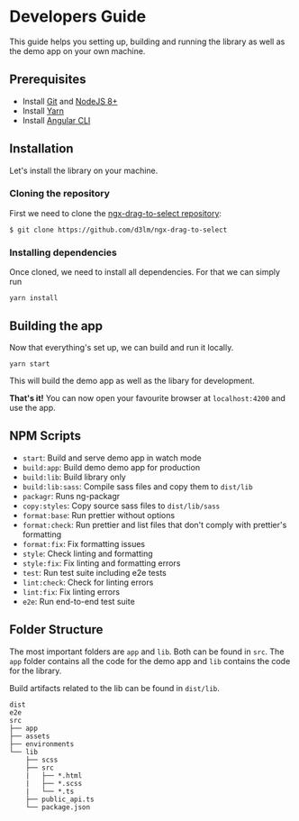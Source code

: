 # Developers Guide

This guide helps you setting up, building and running the library as well as the demo app on your own machine.

## Prerequisites

* Install [Git](https://git-scm.com) and [NodeJS 8+](https://nodejs.org)
* Install [Yarn](https://yarnpkg.com/en/)
* Install [Angular CLI](https://cli.angular.io)

## Installation

Let's install the library on your machine.

### Cloning the repository

First we need to clone the [ngx-drag-to-select repository](https://github.com/d3lm/ngx-drag-to-select):

```
$ git clone https://github.com/d3lm/ngx-drag-to-select
```

### Installing dependencies

Once cloned, we need to install all dependencies. For that we can simply run

```
yarn install
```

## Building the app

Now that everything's set up, we can build and run it locally.

```
yarn start
```

This will build the demo app as well as the libary for development.

**That's it!** You can now open your favourite browser at `localhost:4200` and use the app.

## NPM Scripts

* `start`: Build and serve demo app in watch mode
* `build:app`: Build demo demo app for production
* `build:lib`: Build library only
* `build:lib:sass`: Compile sass files and copy them to `dist/lib`
* `packagr`: Runs ng-packagr
* `copy:styles`: Copy source sass files to `dist/lib/sass`
* `format:base`: Run prettier without options
* `format:check`: Run prettier and list files that don't comply with prettier's formatting
* `format:fix`: Fix formatting issues
* `style`: Check linting and formatting
* `style:fix`: Fix linting and formatting errors
* `test`: Run test suite including e2e tests
* `lint:check`: Check for linting errors
* `lint:fix`: Fix linting errors
* `e2e`: Run end-to-end test suite

## Folder Structure

The most important folders are `app` and `lib`. Both can be found in `src`. The `app` folder contains all the code for the demo app and `lib` contains the code for the library.

Build artifacts related to the lib can be found in `dist/lib`.

```
dist
e2e
src
├── app
├── assets
├── environments
└── lib
    ├── scss
    ├── src
    |   ├── *.html
    |   ├── *.scss
    |   └── *.ts
    ├── public_api.ts
    └── package.json
```
